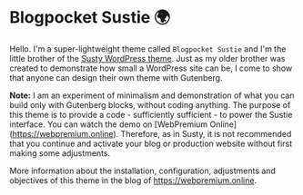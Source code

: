 # Blogpocket Sustie 🌍

Hello. I'm a super-lightweight theme called `Blogpocket Sustie` and I'm the little brother of the [Susty WordPress theme](https://sustywp.com).
Just as my older brother was created to demonstrate how small a WordPress site can be, I come to show that anyone can design their own theme with Gutenberg.
 
**Note:** I am an experiment of minimalism and demonstration of what you can build only with Gutenberg blocks, without coding anything. The purpose of this theme is to provide a code - sufficiently sufficient - to power the Sustie interface. You can watch the demo on [WebPremium Online] (https://webpremium.online). Therefore, as in Susty, it is not recommended that you continue and activate your blog or production website without first making some adjustments.

More information about the installation, configuration, adjustments and objectives of this theme in the blog of https://webpremium.online.
